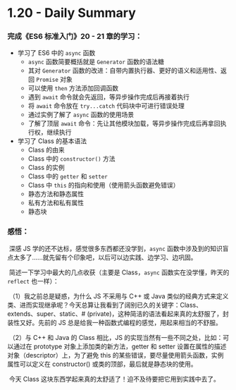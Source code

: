 # 1.20 - Daily Summary



### 完成《ES6 标准入门》20 - 21 章的学习：

- 学习了 ES6 中的 `async` 函数
  - `async` 函数简要概括就是 `Generator` 函数的语法糖
  - 其对 `Generator` 函数的改进：自带内置执行器、更好的语义和适用性、返回 `Promise` 对象
  - 可以使用 `then` 方法添加回调函数
  - 遇到 `await` 命令就会先返回，等异步操作完成后再接着执行
  - 将 `await` 命令放在 `try...catch` 代码块中可进行错误处理
  - 通过实例了解了 `async` 函数的使用场景
  - 了解了顶层 `await` 命令：先让其他模块加载，等异步操作完成后再拿回执行权，继续执行
- 学习了 Class 的基本语法
  - Class 的由来
  - Class 中的 `constructor()` 方法
  - Class 的实例
  - Class 中的 `getter` 和 `setter`
  - Class 中 `this` 的指向和使用（使用箭头函数避免错误）
  - 静态方法和静态属性
  - 私有方法和私有属性
  - 静态块





### 感悟：

​		深感 JS 学的还不达标，感觉很多东西都还没学到，`async` 函数中涉及到的知识盲点太多了......就先留有个印象吧，以后可以边实践、边学习、边巩固。

​		简述一下学习中最大的几点收获（主要是 Class，`async` 函数实在没学懂，昨天的 `reflect` 也一样）：

​		（1）我之前总是疑惑，为什么 JS 不采用与 C++ 或 Java 类似的经典方式来定义类、进而实现继承呢？今天总算让我看到了阔别已久的关键字：Class、extends、super、static、# (private)，这种简洁的语法看起来真的太舒服了，封装性又好。先前的 JS 总是给我一种函数式编程的感觉，用起来相当的不舒服。

​		（2）与 C++ 和 Java 的 Class 相比，JS 的实现当然有一些不同之处，比如：可以通过在 prototype 对象上添加类的新方法，getter 和 setter 设置在属性的描述对象（descriptor）上，为了避免 this 的某些错误，要尽量使用箭头函数，实例属性可以定义在 constructor() 或类的顶部，最后就是静态块的使用。

​		今天 Class 这块东西学起来真的太舒适了！迫不及待要把它用到实践中去了。